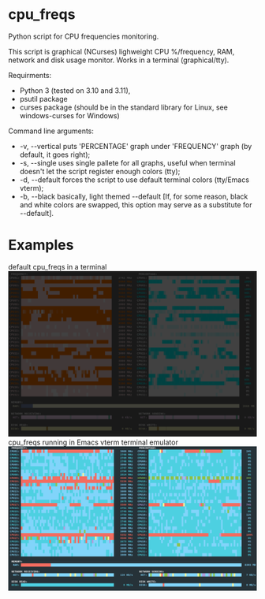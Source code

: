 # cpu_freqs
Python script for CPU frequencies monitoring.

This script is graphical (NCurses) lighweight CPU %/frequency, RAM, network and disk usage monitor. Works in a terminal (graphical/tty).

Requirments:
- Python 3 (tested on 3.10 and 3.11),
- psutil package
- curses package (should be in the standard library for Linux, see windows-curses for Windows)

Command line arguments:
- -v, --vertical    puts 'PERCENTAGE' graph under 'FREQUENCY' graph (by default, it goes right);
- -s, --single      uses single pallete for all graphs, useful when terminal doesn't let the script register enough colors (tty);
- -d, --default     forces the script to use default terminal colors (tty/Emacs vterm);
- -b, --black       basically, light themed --default [If, for some reason, black and white colors are swapped, this option may serve as a substitute for --default].


# Examples
default cpu_freqs in a terminal
![default cpu_freqs in a terminal](images/term.png)
cpu_freqs running in Emacs vterm terminal emulator
![cpu_freqs running in Emacs vterm terminal emulator](images/emacs.png)
